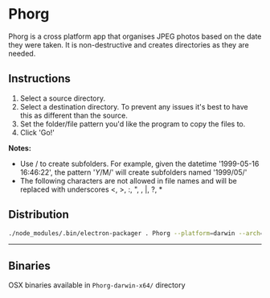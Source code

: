 # Phorg

Phorg is a cross platform app that organises JPEG photos based on the date they were taken. It is non-destructive and creates directories as they are needed.

## Instructions

1. Select a source directory.
2. Select a destination directory. To prevent any issues it's best to have this as different than the source.
3. Set the folder/file pattern you'd like the program to copy the files to.
4. Click 'Go!'

**Notes:**

* Use / to create subfolders. For example, given the datetime '1999-05-16 16:46:22', the pattern '$Y/$M/' will create subfolders named '1999/05/'
* The following characters are not allowed in file names and will be replaced with underscores &lt;, &gt;, :, ", \, |, ?, *

## Distribution

```bash
./node_modules/.bin/electron-packager . Phorg --platform=darwin --arch=x64
```

---

## Binaries

OSX binaries available in `Phorg-darwin-x64/` directory
